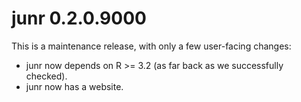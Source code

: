 # junr 0.2.0.9000

This is a maintenance release, with only a few user-facing changes:

* junr now depends on R >= 3.2 (as far back as we successfully checked).
* junr now has a website.

